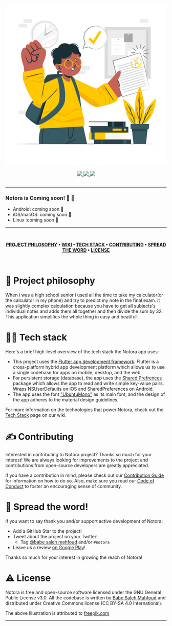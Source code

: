 ![Notora](thumbnail.png)

<div align='center'>
  
<a href='https://github.com/babe-saleh-mahfoud/Notora/releases'>
  
<img src='https://img.shields.io/github/v/release/babe-saleh-mahfoud/notora?color=%23FDD835&label=version&style=for-the-badge'>
  
</a>
  
<a href='https://github.com/babe-saleh-mahfoud/Notora/blob/main/LICENSE'>
  
<img src='https://img.shields.io/github/license/babe-saleh-mahfoud/notora?style=for-the-badge'>
  
</a>
  <img src='https://img.shields.io/badge/Dart-0175C2?style=for-the-badge&logo=dart&logoColor=white'>
</div>

<br />

---

### Notora is Coming soon! 🥳 🚀

- Android: coming soon 👀
- iOS/macOS: coming soon 👀.
- Linux :coming soon 👀

---

<br />

<div align="center">

**[PROJECT PHILOSOPHY](https://github.com/babe-saleh-mahfoud/notora#-project-philosophy) •
[WIKI](https://github.com/babe-saleh-mahfoud/notora#-wiki) •
[TECH STACK](https://github.com/babe-saleh-mahfoud/notora#-tech-stack) •
[CONTRIBUTING](https://github.com/babe-saleh-mahfoud/notora#%EF%B8%8F-contributing) •
[SPREAD THE WORD](https://github.com/babe-saleh-mahfoud/notora#-spread-the-word) •
[LICENSE](https://github.com/babe-saleh-mahfoud/notora#%EF%B8%8F-license)**

</div>

<br />

# 🧐 Project philosophy

When i was a high school senior i used all the time to take my calculator(or the calculator in my phone) and
try to predict my note in the final exam.
it was slightly complex calculation because you have to get all subjects's individual notes and adds them all together
and then divide the sum by 32.
This application simplifies the whole thing in easy and beatifull.

# 👨‍💻 Tech stack

Here's a brief high-level overview of the tech stack the Notora app uses:

- This project uses the [Flutter app development framework](https://flutter.dev/). Flutter is a cross-platform hybrid app development platform which allows us to use a single codebase for apps on mobile, desktop, and the web.
- For persistent storage (database), the app uses the [Shared Prefrences](https://pub.dev/packages/shared_preferences) package which allows the app to read and write simple key-value pairs. Wraps NSUserDefaults on iOS and SharedPreferences on Android.
- The app uses the font ["UbuntuMono"](https://fonts.google.com/specimen/Ubuntu+Mono) as its main font, and the design of the app adheres to the material design guidelines.

For more information on the technologies that power Notora, check out the [Tech Stack](https://github.com/babe-saleh-mahfoud/notora/wiki/Tech-Stack) page on our wiki.

# ✍️ Contributing

Interested in contributing to Notora project? Thanks so much for your interest! We are always looking for improvements to the project and contributions from open-source developers are greatly appreciated.

If you have a contribution in mind, please check out our [Contribution Guide](https://github.com/babe-saleh-mahfoud/notora/wiki/Contribution-Guide) for information on how to do so. Also, make sure you read our [Code of Conduct](https://github.com/babe-saleh-mahfoud/notora/wiki/Code-of-Conduct) to foster an encouraging sense of community.

# 🌟 Spread the word!

If you want to say thank you and/or support active development of Notora:

- Add a GitHub Star to the project!
- Tweet about the project on your Twitter!
  - Tag [@babe saleh mahfoud](https://www.linkedin.com/in/babe-saleh-mahfoud-519b52200/) and/or `#notora`
- Leave us a review [on Google Play](https://apps.apple.com/us/app/well-reboot-your-mindset/id1573357406)!

Thanks so much for your interest in growing the reach of Notora!

# ⚠️ License

Notora is free and open-source software licensed under the GNU General Public License v3.0. All the codebase is written by [Babe Saleh Mahfoud](https://github.com/babe-saleh-mahfoud) and distributed under Creative Commons license (CC BY-SA 4.0 International).

The above Illustration is attributed to [freepik.com](https://www.freepik.com/)
<br />

---
